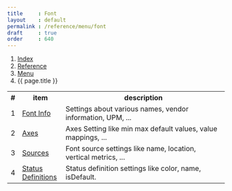 ```yaml
---
title     : Font
layout    : default
permalink : /reference/menu/font
draft     : true
order     : 640
---
```


<nav aria-label="breadcrumb">
  <ol class="breadcrumb small">
    <li class="breadcrumb-item"><a href="{{ site.url }}">Index</a></li>
    <li class="breadcrumb-item"><a href="{{ site.url }}/reference">Reference</a></li>
    <li class="breadcrumb-item"><a href="{{ site.url }}/reference/menu">Menu</a></li>
    <li class="breadcrumb-item active" aria-current="page">{{ page.title }}</li>
  </ol>
</nav>

<table class='table table-hover'>
<tr>
<th width='5%'>#</th>
<th width='20%'>item</th>
<th width='75%'>description</th>
</tr>
<tr>
<td>1</td>
<td><a href=''>Font Info</a></td>
<td>Settings about various names, vendor information, UPM, ...</td>
</tr>
<tr>
<td>2</td>
<td><a href=''>Axes</a></td>
<td>Axes Setting like min max default values, value mappings, ...</td>
</tr>
<tr>
<td>3</td>
<td><a href=''>Sources</a></td>
<td>Font source settings like name, location, vertical metrics, ...</td>
</tr>
<tr>
<td>4</td>
<td><a href='../font/status-colors'>Status Definitions</a></td>
<td>Status definition settings like color, name, isDefault.</td>
</tr>
</table>
